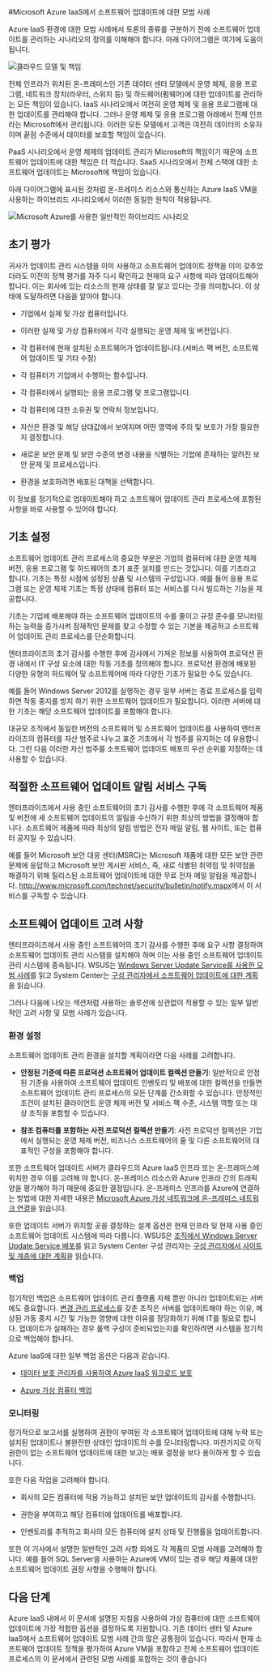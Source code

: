<properties
   pageTitle="Microsoft Azure IaaS에서 소프트웨어 업데이트에 대한 모범 사례 | Microsoft Azure"
   description="문서는 Microsoft Azure IaaS 환경에서 소프트웨어 업데이트에 대한 모범사례의 컬렉션을 제공합니다. 조직의 보안 및 규정 준수 담당자를 포함하여, 매일 변경 내용 제어, 소프트웨어 업데이트 및 자산 관리를 처리하는 IT 전문가 및 보안 분석가를 위한 것입니다."
   services="virtual-machines, cloud-services, storage"
   documentationCenter="na"
   authors="YuriD"
   manager="swadhwa"
   editor=""/>

<tags
   ms.service="azure-security"
   ms.devlang="na"
   ms.topic="article"
   ms.tgt_pltfrm="na"
   ms.workload="na"
   ms.date="09/03/2015"
   ms.author="yurid"/>

#Microsoft Azure IaaS에서 소프트웨어 업데이트에 대한 모범 사례


Azure IaaS 환경에 대한 모범 사례에서 토론의 종류를 구분하기 전에 소프트웨어 업데이트를 관리하는 시나리오의 정의를 이해해야 합니다. 아래 다이어그램은 여기에 도움이 됩니다.

![클라우드 모델 및 책임](./media/azure-security-best-practices-software-updates-iaas/sec-cloudstack.png)

전체 인프라가 위치된 온-프레미스인 기존 데이터 센터 모델에서 운영 체제, 응용 프로그램, 네트워크 장치(라우터, 스위치 등) 및 하드웨어(펌웨어)에 대한 업데이트를 관리하는 모든 책임이 있습니다. IaaS 시나리오에서 여전히 운영 체제 및 응용 프로그램에 대한 업데이트를 관리해야 합니다. 그러나 운영 체제 및 응용 프로그램 아래에서 전체 인프라는 Microsoft에서 관리됩니다. 이러한 모든 모델에서 고객은 여전히 데이터의 소유자이며 끝점 수준에서 데이터를 보호할 책임이 있습니다.

PaaS 시나리오에서 운영 체제의 업데이트 관리가 Microsoft의 책임이기 때문에 소프트웨어 업데이트에 대한 책임은 더 적습니다. SaaS 시나리오에서 전체 스택에 대한 소프트웨어 업데이트는 Microsoft에 책임이 있습니다.

아래 다이어그램에 표시된 것처럼 온-프레미스 리소스와 통신하는 Azure IaaS VM을 사용하는 하이브리드 시나리오에서 이러한 동일한 원칙이 적용됩니다.

![Microsoft Azure를 사용한 일반적인 하이브리드 시나리오](./media/azure-security-best-practices-software-updates-iaas/sec-azconnectonpre.png)

## 초기 평가

귀사가 업데이트 관리 시스템을 이미 사용하고 소프트웨어 업데이트 정책을 이미 갖추었더라도 이전의 정책 평가를 자주 다시 확인하고 현재의 요구 사항에 따라 업데이트해야 합니다. 이는 회사에 있는 리소스의 현재 상태를 잘 알고 있다는 것을 의미합니다. 이 상태에 도달하려면 다음을 알아야 합니다.

-   기업에서 실제 및 가상 컴퓨터입니다.

-   이러한 실제 및 가상 컴퓨터에서 각각 실행되는 운영 체제 및 버전입니다.

-   각 컴퓨터에 현재 설치된 소프트웨어가 업데이트됩니다.(서비스 팩 버전, 소프트웨어 업데이트 및 기타 수정)

-   각 컴퓨터가 기업에서 수행하는 함수입니다.

-   각 컴퓨터에서 실행되는 응용 프로그램 및 프로그램입니다.

-   각 컴퓨터에 대한 소유권 및 연락처 정보입니다.

-   자산은 환경 및 해당 상대값에서 보여지며 어떤 영역에 주의 및 보호가 가장 필요한지 결정합니다.

-   새로운 보안 문제 및 보안 수준의 변경 내용을 식별하는 기업에 존재하는 알려진 보안 문제 및 프로세스입니다.

-   환경을 보호하려면 배포된 대책을 선택합니다.

이 정보를 정기적으로 업데이트해야 하고 소프트웨어 업데이트 관리 프로세스에 포함된 사항을 바로 사용할 수 있어야 합니다.

## 기초 설정

소프트웨어 업데이트 관리 프로세스의 중요한 부분은 기업의 컴퓨터에 대한 운영 체제 버전, 응용 프로그램 및 하드웨어의 초기 표준 설치를 만드는 것입니다. 이를 기초라고 합니다. 기초는 특정 시점에 설정된 상품 및 시스템의 구성입니다. 예를 들어 응용 프로그램 또는 운영 체제 기초는 특정 상태에 컴퓨터 또는 서비스를 다시 빌드하는 기능을 제공합니다.

기초는 기업에 배포해야 하는 소프트웨어 업데이트의 수를 줄이고 규정 준수를 모니터링하는 능력을 증가시켜 잠재적인 문제를 찾고 수정할 수 있는 기본을 제공하고 소프트웨어 업데이트 관리 프로세스를 단순화합니다.

엔터프라이즈의 초기 감사를 수행한 후에 감사에서 가져온 정보를 사용하여 프로덕션 환경 내에서 IT 구성 요소에 대한 작동 기초를 정의해야 합니다. 프로덕션 환경에 배포된 다양한 유형의 하드웨어 및 소프트웨어에 따라 다양한 기초가 필요한 수도 있습니다.

예를 들어 Windows Server 2012를 실행하는 경우 일부 서버는 종료 프로세스를 입력하면 작동 중지를 방지 하기 위한 소프트웨어 업데이트가 필요합니다. 이러한 서버에 대한 기초는 해당 소프트웨어 업데이트를 포함해야 합니다.

대규모 조직에서 동일한 버전의 소프트웨어 및 소프트웨어 업데이트를 사용하여 엔터프라이즈의 컴퓨터를 자산 범주로 나누고 표준 기초에서 각 범주를 유지하는 데 유용합니다. 그런 다음 이러한 자산 범주를 소프트웨어 업데이트 배포의 우선 순위를 지정하는 데 사용할 수 있습니다.

## 적절한 소프트웨어 업데이트 알림 서비스 구독

엔터프라이즈에서 사용 중인 소프트웨어의 초기 감사를 수행한 후에 각 소프트웨어 제품 및 버전에 새 소프트웨어 업데이트의 알림을 수신하기 위한 최상의 방법을 결정해야 합니다. 소프트웨어 제품에 따라 최상의 알림 방법은 전자 메일 알림, 웹 사이트, 또는 컴퓨터 공지일 수 있습니다.

예를 들어 Microsoft 보안 대응 센터(MSRC)는 Microsoft 제품에 대한 모든 보안 관련 문제에 응답하고 Microsoft 보안 게시판 서비스, 즉, 새로 식별된 취약점 및 취약점을 해결하기 위해 릴리스된 소프트웨어 업데이트에 대한 무료 전자 메일 알림을 제공합니다. <http://www.microsoft.com/technet/security/bulletin/notify.mspx>에서 이 서비스를 구독할 수 있습니다.

## 소프트웨어 업데이트 고려 사항

엔터프라이즈에서 사용 중인 소프트웨어의 초기 감사를 수행한 후에 요구 사항 결정하여 소프트웨어 업데이트 관리 시스템을 설치해야 하며 이는 사용 중인 소프트웨어 업데이트 관리 시스템에 종속됩니다. WSUS는 [Windows Server Update Service를 사용한 모범 사례](https://technet.microsoft.com/ko-KR/library/Cc708536)를 읽고 System Center는 [구성 관리자에서 소프트웨어 업데이트에 대한 계획](https://technet.microsoft.com/ko-KR/library/gg712696)을 읽습니다.

그러나 다음에 나오는 섹션처럼 사용하는 솔루션에 상관없이 적용할 수 있는 일부 일반적인 고려 사항 및 모범 사례가 있습니다.

### 환경 설정

소프트웨어 업데이트 관리 환경을 설치할 계획이라면 다음 사례를 고려합니다.

-   **안정된 기준에 따른 프로덕션 소프트웨어 업데이트 컬렉션 만들기**: 일반적으로 안정된 기준을 사용하여 소프트웨어 업데이트 인벤토리 및 배포에 대한 컬렉션을 만들면 소프트웨어 업데이트 관리 프로세스의 모든 단계를 간소화할 수 있습니다. 안정적인 조건이 설치된 클라이언트 운영 체제 버전 및 서비스 팩 수준, 시스템 역할 또는 대상 조직을 포함할 수 있습니다.

-   **참조 컴퓨터를 포함하는 사전 프로덕션 컬렉션 만들기**: 사전 프로덕션 컬렉션은 기업에서 실행되는 운영 체제 버전, 비즈니스 소프트웨어의 줄 및 다른 소프트웨어의 대표적인 구성을 포함해야 합니다.

또한 소프트웨어 업데이트 서버가 클라우드의 Azure IaaS 인프라 또는 온-프레미스에 위치한 경우 이를 고려해 야 합니다. 온-프레미스 리소스와 Azure 인프라 간의 트래픽 양을 평가해야 하기 때문에 중요한 결정입니다. 온-프레미스 인프라를 Azure에 연결하는 방법에 대한 자세한 내용은 [Microsoft Azure 가상 네트워크에 온-프레미스 네트워크 연결](https://technet.microsoft.com/ko-KR/library/Dn786406.aspx)을 읽습니다.

또한 업데이트 서버가 위치할 곳을 결정하는 설계 옵션은 현재 인프라 및 현재 사용 중인 소프트웨어 업데이트 시스템에 따라 다릅니다. WSUS은 [조직에서 Windows Server Update Service 배포](https://technet.microsoft.com/ko-KR/library/hh852340.aspx)를 읽고 System Center 구성 관리자는 [구성 관리자에서 사이트 및 계층에 대한 계획](https://technet.microsoft.com/ko-KR/library/Gg712681.aspx)을 읽습니다.

### 백업

정기적인 백업은 소프트웨어 업데이트 관리 플랫폼 자체 뿐만 아니라 업데이트되는 서버에도 중요합니다. [변경 관리 프로세스](https://technet.microsoft.com/ko-KR/library/cc543216.aspx)를 갖춘 조직은 서버를 업데이트해야 하는 이유, 예상된 가동 중지 시간 및 가능한 영향에 대한 이유를 정당화하기 위해 IT를 필요로 합니다. 업데이트가 실패하는 경우 롤백 구성이 준비되었는지를 확인하려면 시스템을 정기적으로 백업해야 합니다.

Azure IaaS에 대한 일부 백업 옵션은 다음과 같습니다.

-   [데이터 보호 관리자를 사용하여 Azure IaaS 워크로드 보호](https://azure.microsoft.com/blog/2014/09/08/azure-iaas-workload-protection-using-data-protection-manager/)

-   [Azure 가상 컴퓨터 백업](https://azure.microsoft.com/ko-KR/documentation/articles/backup-azure-vms/)

### 모니터링

정기적으로 보고서를 실행하여 권한이 부여된 각 소프트웨어 업데이트에 대해 누락 또는 설치된 업데이트나 불완전한 상태인 업데이트의 수를 모니터링합니다. 마찬가지로 아직 권한이 없는 소프트웨어 업데이트에 대한 보고는 배포 결정을 보다 용이하게 할 수 있습니다.

또한 다음 작업을 고려해야 합니다.

-   회사의 모든 컴퓨터에 적용 가능하고 설치된 보안 업데이트의 감사를 수행합니다.

-   권한을 부여하고 해당 컴퓨터에 업데이트를 배포합니다.

-   인벤토리를 추적하고 회사의 모든 컴퓨터에 설치 상태 및 진행률을 업데이트합니다.

또한 이 기사에서 설명한 일반적인 고려 사항 외에도 각 제품의 모범 사례를 고려해야 합니다. 예를 들어 SQL Server을 사용하는 Azure에 VM이 있는 경우 해당 제품에 대한 소프트웨어 업데이트 권장 사항을 수행해야 합니다.

## 다음 단계

Azure IaaS 내에서 이 문서에 설명된 지침을 사용하여 가상 컴퓨터에 대한 소프트웨어 업데이트에 가장 적합한 옵션을 결정하도록 지원합니다. 기존 데이터 센터 및 Azure IaaS에서 소프트웨어 업데이트 모범 사례 간의 많은 공통점이 있습니다. 따라서 현재 소프트웨어 업데이트 정책을 평가하여 Azure VM을 포함하고 전체 소프트웨어 업데이트 프로세스의 이 문서에서 관련된 모범 사례를 포함하는 것이 좋습니다

<!---HONumber=Sept15_HO2-->